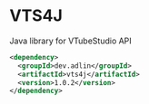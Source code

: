 # VTS4J
Java library for VTubeStudio API

```xml
<dependency>
  <groupId>dev.adlin</groupId>
  <artifactId>vts4j</artifactId>
  <version>1.0.2</version>
</dependency>
```
